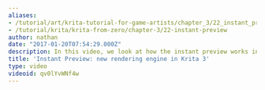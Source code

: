 ```yaml
---
aliases:
- /tutorial/art/krita-tutorial-for-game-artists/chapter_3/22_instant_preview_new_rendering_engine_in_krita_3
- /tutorial/krita/krita-from-zero/chapter-3/22-instant-preview
author: nathan
date: "2017-01-20T07:54:29.000Z"
description: In this video, we look at how the instant preview works in Krita 3!
title: 'Instant Preview: new rendering engine in Krita 3'
type: video
videoid: qv0lYvWNf4w
---
```

